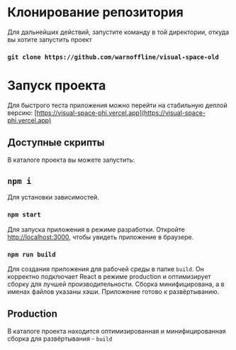 # Клонирование репозитория

Для дальнейших действий, запустите команду в той директории, откуда вы хотите запустить проект

### `git clone https://github.com/warnoffline/visual-space-old`

# Запуск проекта

Для быстрого теста приложения можно перейти на стабильную деплой версию: [https://visual-space-phi.vercel.app](https://visual-space-phi.vercel.app)

## Доступные скрипты

В каталоге проекта вы можете запустить:

## `npm i`

Для установки зависимостей.

### `npm start`

Для запуска приложения в режиме разработки.
Откройте [http://localhost:3000](http://localhost:3000), чтобы увидеть приложение в браузере.

### `npm run build`

Для создания приложения для рабочей среды в папке `build`.
Он корректно подключает React в режиме production и оптимизирует сборку для лучшей производительности.
Сборка минифицирована, а в именах файлов указаны хэши.
Приложение готово к развёртыванию.

## Production 

В каталоге проекта находится оптимизированная и минифицированная сборка для развёртывания - `build`
